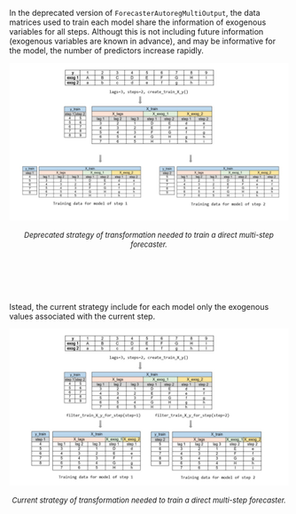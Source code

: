 
In the deprecated version of `ForecasterAutoregMultiOutput`, the data matrices used to train each model share the information of exogenous variables for all steps. Althougt this is not including future information (exogenous variables are known in advance), and may be informative for the model, the number of predictors increase rapidly.


<p><img src="../../images/diagram_skforecast_multioutput_deprecated.jpg"></p>

<center><font size="2.5"> <i>Deprecated strategy of transformation needed to train a direct multi-step forecaster.</i></font></center>
<br><br>

<br><br>

Istead, the current strategy include for each model only the exogenous values associated with the current step.

<p><img src="../../images/diagram_skforecast_multioutput.jpg"></p>

<center><font size="2.5"> <i>Current strategy of transformation needed to train a direct multi-step forecaster.</i></font></center>
<br><br>

<br><br>
